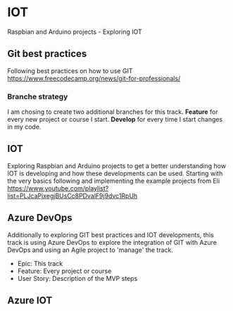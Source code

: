 # IOT
Raspbian and Arduino projects - Exploring IOT

## Git best practices
Following best practices on how to use GIT https://www.freecodecamp.org/news/git-for-professionals/

### Branche strategy
I am chosing to create two additional branches for this track. **Feature** for every new project or course I start. **Develop** for every time I start changes in my code.

## IOT
Exploring Raspbian and Arduino projects to get a better understanding how IOT is developing and how these developments can be used. Starting with the very basics following and implementing the example projects from Eli https://www.youtube.com/playlist?list=PLJcaPjxegjBUsCc8PDvalF9j9dvc1RpUh

## Azure DevOps
Additionally to exploring GIT best practices and IOT developments, this track is using Azure DevOps to explore the integration of GIT with Azure DevOps and using an Agile project to 'manage' the track.
- Epic: This track
- Feature: Every project or course
- User Story: Description of the MVP steps

## Azure IOT

